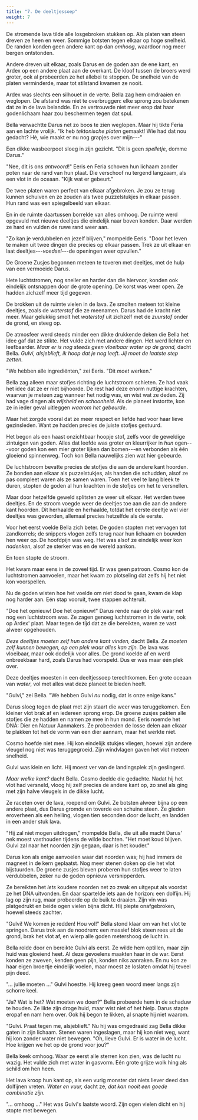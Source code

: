 ```yaml
---
title: "7. De deeltjessoep"
weight: 7
---
```


De stromende lava tilde alle losgebroken stukken op. Als platen van steen dreven ze heen en weer. Sommige botsten tegen elkaar op hoge snelheid. De randen konden geen andere kant op dan _omhoog_, waardoor nog meer bergen ontstonden.

Andere dreven uit elkaar, zoals Darus en de goden aan de ene kant, en Ardex op een andere plaat aan de overkant. De kloof tussen de broers werd groter, ook al probeerden ze het allebei te stoppen. De snelheid van de platen verminderde, maar tot stilstand kwamen ze nooit.

Ardex was slechts een silhouet in de verte. Bella zag hem omdraaien en weglopen. De afstand was niet te overbruggen: elke sprong zou betekenen dat ze in de lava belandde. En ze vertrouwde niet meer erop dat haar godenlichaam haar zou beschermen tegen dat spul.

Bella verwachtte Darus net zo boos te zien weglopen. Maar hij tikte Feria aan en lachte vrolijk. "Ik heb _tektonische platen_ gemaakt! Wie had dat nou gedacht? Hè, wie maakt er nu nog grapjes over mijn---"

Een dikke wasbeerpoot sloeg in zijn gezicht. "Dit is geen _spelletje_, domme Darus."

"Nee, dit is ons _antwoord_!" Eeris en Feria schoven hun lichaam zonder poten naar de rand van hun plaat. Die verschoof nu tergend langzaam, als een vlot in de oceaan. "Kijk wat er gebeurt."

De twee platen waren perfect van elkaar afgebroken. Je zou ze terug kunnen schuiven en ze zouden als twee puzzelstukjes in elkaar passen. Hun rand was een spiegelbeeld van elkaar.

En in de ruimte daartussen borrelde van alles omhoog. De ruimte werd opgevuld met nieuwe deeltjes die eindelijk naar boven konden. Daar werden ze hard en vulden de ruwe rand weer aan.

"Zo kan je verdubbelen en jezelf blijven," mompelde Eeris. "Door het leven te maken uit twee dingen die precies op elkaar passen. Trek ze uit elkaar en laat deeltjes---_voedsel_---de openingen weer opvullen."

De Groene Zusjes begonnen meteen te toveren met deeltjes, met de hulp van een vermoeide Darus.

Hete luchtstromen, nog sneller en harder dan die hiervoor, konden ook eindelijk ontsnappen door de grote opening. De korst was weer open. Ze hadden zichzelf meer tijd gegeven.

De brokken uit de ruimte vielen in de lava. Ze smolten meteen tot kleine deeltjes, zoals de _waterstof_ die ze meenamen. Darus had de kracht niet meer. Maar gelukkig smolt het _waterstof_ uit zichzelf met de _zuurstof_ onder de grond, en steeg op.

De atmosfeer werd steeds minder een dikke drukkende deken die Bella het idee gaf dat ze stikte. Het vulde zich met andere dingen. Het werd lichter en leefbaarder. _Maar er is nog steeds geen vloeibaar water op de grond,_ dacht Bella. _Gulvi, alsjeblieft, ik hoop dat je nog leeft. Jij moet de laatste step zetten._

"We hebben alle ingrediënten," zei Eeris. "Dit _moet_ werken."

Bella zag alleen maar stofjes richting de luchtstroom schieten. Ze had vaak het idee dat ze er niet bijhoorde. De rest had deze enorm nuttige krachten, waarvan je meteen zag wanneer het nodig was, en wist wat ze deden. Zij had vage dingen als _wijsheid_ en _schoonheid_. Als de planeet instortte, kon ze in ieder geval uitleggen _waarom het gebeurde_.

Maar het zorgde vooral dat ze meer respect en liefde had voor haar lieve gezinsleden. Want ze hadden precies de juiste stofjes gestuurd.

Het begon als een haast onzichtbaar hoopje stof, zelfs voor de geweldige zintuigen van goden. Alles dat leefde was groter en kleurrijker in _hun_ ogen---voor goden kon een mier groter lijken dan bomen---en verbonden als één gloeiend spinnenweg. Toch kon Bella nauwelijks zien wat hier gebeurde.

De luchtstroom bevatte precies de stofjes die aan de andere kant hoorden. Ze bonden aan elkaar als puzzelstukjes, als handen die schudden, alsof ze pas compleet waren als ze samen waren. Toen het veel te lang bleek te duren, stopten de goden al hun krachten in de stofjes om het te versnellen.

Maar door hetzelfde geweld splitsten ze weer uit elkaar. Het werden twee deeltjes. En de stroom voegde weer de deeltjes toe aan die aan de andere kant hoorden. Dit herhaalde en herhaalde, totdat het eerste deeltje wel vier deeltjes was geworden, allemaal precies hetzelfde als de eerste.

Voor het eerst voelde Bella zich beter. De goden stopten met vervagen tot zandkorrels; de snippers vlogen zelfs terug naar hun lichaam en bouwden hen weer op. De hoofdpijn was weg. Het was alsof ze eindelijk weer kon _nadenken_, alsof ze sterker was en de wereld aankon.

En toen stopte de stroom.

Het kwam maar eens in de zoveel tijd. Er was geen patroon. Cosmo kon de luchtstromen aanvoelen, maar het kwam zo plotseling dat zelfs hij het niet kon voorspellen.

Nu de goden wisten hoe het voelde om niet dood te gaan, kwam de klap nog harder aan. Eén stap vooruit, twee stappen achteruit.

"Doe het opnieuw! Doe het opnieuw!" Darus rende naar de plek waar net nog een luchtstroom was. Ze zagen genoeg luchtstromen in de verte, ook op Ardex' plaat. Maar tegen de tijd dat ze die bereikten, waren ze vast alweer opgehouden.

_Deze deeltjes moeten zelf hun andere kant vinden,_ dacht Bella. _Ze moeten zelf kunnen bewegen, op een plek waar alles kan zijn._ De lava was vloeibaar, maar ook dodelijk voor alles. De grond koelde af en werd onbreekbaar hard, zoals Darus had voorspeld. Dus er was maar één plek over.

Deze deeltjes moesten in een deeltjessoep terechtkomen. Een grote oceaan van _water_, vol met alles wat deze planeet te bieden heeft.

"Gulvi," zei Bella. "We hebben Gulvi _nu_ nodig, dat is onze enige kans."

Darus sloeg tegen de plaat met zijn staart die weer was teruggekomen. Een kleiner vlot brak af en iedereen sprong erop. De groene zusjes pakten alle stofjes die ze hadden en namen ze mee in hun mond. Eeris noemde het DNA: Dier en Natuur Aanmakers. Ze probeerden de losse delen aan elkaar te plakken tot het de vorm van een dier aannam, maar het werkte niet.

Cosmo hoefde niet mee. Hij kon eindelijk stukjes vliegen, hoewel zijn andere vleugel nog niet was teruggegroeid. Zijn windvlagen gaven het vlot meteen snelheid. 

Gulvi was klein en licht. Hij moest ver van de landingsplek zijn geslingerd.

_Maar welke kant?_ dacht Bella. Cosmo deelde die gedachte. Nadat hij het vlot had versneld, vloog hij zelf precies de andere kant op, zo snel als ging met zijn halve vleugels in de dikke lucht. 

Ze raceten over de lava, roepend om Gulvi. Ze botsten alweer bijna op een andere plaat, dus Darus gromde en toverde een schuine steen. Ze gleden eroverheen als een helling, vlogen tien seconden door de lucht, en landden in een ander stuk lava.

"Hij zal niet mogen uitdrogen," mompelde Bella, die uit alle macht Darus' nek moest vasthouden tijdens de wilde bochten. "Het moet koud blijven. Gulvi zal naar het noorden zijn gegaan, daar is het kouder."

Darus kon als enige aanvoelen waar dat noorden was; hij had immers de magneet in de kern geplaatst. Nog meer stenen doken op die het vlot bijstuurden. De groene zusjes bleven proberen hun stofjes weer te laten verdubbelen, zeker nu de goden opnieuw versnipperden.

Ze bereikten het _iets_ koudere noorden net zo zwak en uitgeput als voordat ze het DNA uitvonden. En daar spartelde iets aan de horizon: een dolfijn. Hij lag op zijn rug, maar probeerde op de buik te draaien. Zijn vin was platgedrukt en beide ogen vielen bijna dicht. Hij piepte onafgebroken, hoewel steeds zachter.

"Gulvi! We komen je redden! Hou vol!" Bella stond klaar om van het vlot te springen. Darus trok aan de noodrem: een massief blok steen rees uit de grond, brak het vlot af, en wierp alle goden metershoog de lucht in.

Bella rolde door en bereikte Gulvi als eerst. Ze wilde hem optillen, maar zijn huid was gloeiend heet. Al deze gevoelens maakten haar in de war. Eerst konden ze zweven, kenden geen pijn, konden niks aanraken. En nu kon ze haar eigen broertje eindelijk voelen, maar moest ze loslaten omdat hij teveel pijn deed.

"... jullie moeten ..." Gulvi hoestte. Hij kreeg geen woord meer langs zijn schorre keel.

"Ja? Wat is het? Wat moeten we doen?" Bella probeerde hem in de schaduw te houden. Ze likte zijn droge huid, maar wist niet of het hielp. Darus stapte eropaf en nam hem over. Ook hij begon te likken, al snapte hij niet waarom.

"Gulvi. Praat tegen me, alsjeblieft." Nu hij was omgedraaid zag Bella dikke gaten in zijn lichaam. Stenen waren ingeslagen, maar hij kon niet weg, want hij kon zonder water niet bewegen. "Oh, lieve Gulvi. Er is water in de lucht. Hoe krijgen we het op de grond voor jou?"

Bella keek omhoog. Waar ze eerst alle sterren kon zien, was de lucht nu wazig. Het vulde zich met water in gasvorm. Eén grote grijze wolk hing als schild om hen heen.

Het lava kroop hun kant op, als een vurig monster dat niets liever deed dan dolfijnen vreten. _Water en vuur,_ dacht ze, _dat kan nooit een goede combinatie zijn._

"... omhoog ..." Het was Gulvi's laatste woord. Zijn ogen vielen dicht en hij stopte met bewegen.